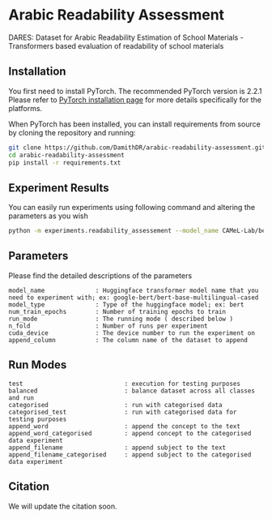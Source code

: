 # Arabic Readability Assessment

DARES: Dataset for Arabic Readability Estimation of
School Materials - Transformers based evaluation of readability of school materials

## Installation
You first need to install PyTorch. The recommended PyTorch version is 2.2.1
Please refer to [PyTorch installation page](https://pytorch.org/get-started/locally/#start-locally) for more details specifically for the platforms.

When PyTorch has been installed, you can install requirements from source by cloning the repository and running:

```bash
git clone https://github.com/DamithDR/arabic-readability-assessment.git
cd arabic-readability-assessment
pip install -r requirements.txt
```

## Experiment Results
You can easily run experiments using following command and altering the parameters as you wish

```bash
python -m experiments.readability_assessement --model_name CAMeL-Lab/bert-base-arabic-camelbert-mix --model_type bert --num_train_epochs 4 --run_mode append_filename --n_fold 5 --cuda_device 1 --append_column Arabic_Filename
```

## Parameters
Please find the detailed descriptions of the parameters
```text
model_name              : Huggingface transformer model name that you need to experiment with; ex: google-bert/bert-base-multilingual-cased
model_type              : Type of the huggingface model; ex: bert
num_train_epochs        : Number of training epochs to train
run_mode                : The running mode ( described below )
n_fold                  : Number of runs per experiment
cuda_device             : The device number to run the experiment on
append_column           : The column name of the dataset to append

```

## Run Modes
```text
test                            : execution for testing purposes
balanced                        : balance dataset across all classes and run
categorised                     : run with categorised data
categorised_test                : run with categorised data for testing purposes
append_word                     : append the concept to the text 
append_word_categorised         : append concept to the categorised data experiment
append_filename                 : append subject to the text
append_filename_categorised     : append subject to the categorised data experiment
```

## Citation
We will update the citation soon.
```bash

```

